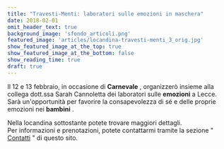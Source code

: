 ```yaml
---
title: "Travesti-Menti: laboratori sulle emozioni in maschera"
date: 2018-02-01
omit_header_text: true
background_image: 'sfondo_articoli.png'
featured_image: 'articles/locandina-travesti-menti_3_orig.jpg'
show_featured_image_at_the_top: true
show_featured_image_at_the_bottom: false
show_reading_time: true
draft: true
---
```


Il 12 e 13 febbraio, in occasione di **Carnevale** , organizzerò insieme alla
collega dott.ssa Sarah Cannoletta dei laboratori sulle **emozioni** a Lecce.
Sarà un'opportunità per favorire la consapevolezza di sé e delle proprie
emozioni nei **bambini** .  
  
Nella locandina sottostante potete trovare maggiori dettagli.  
Per informazioni e prenotazioni, potete contattarmi tramite la sezione " [Contatti](/contatti) " di questo sito.


